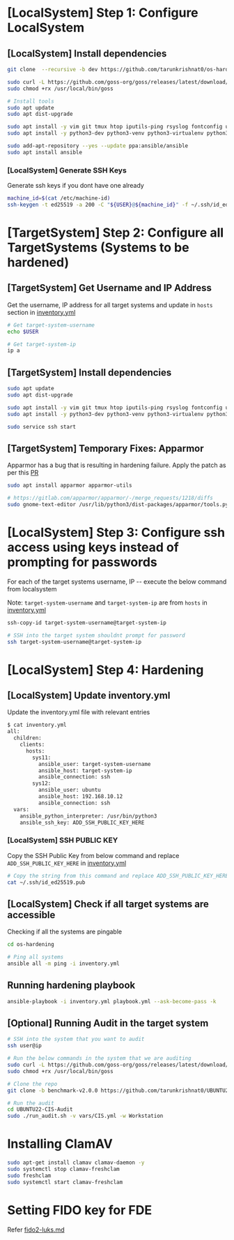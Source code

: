 # [LocalSystem] Step 1: Configure LocalSystem
## [LocalSystem] Install dependencies
```sh
git clone  --recursive -b dev https://github.com/tarunkrishnat0/os-hardening.git

sudo curl -L https://github.com/goss-org/goss/releases/latest/download/goss-linux-amd64 -o /usr/local/bin/goss
sudo chmod +rx /usr/local/bin/goss

# Install tools
sudo apt update
sudo apt dist-upgrade

sudo apt install -y vim git tmux htop iputils-ping rsyslog fontconfig unzip curl nano
sudo apt install -y python3-dev python3-venv python3-virtualenv python3-pip libffi-dev gcc libssl-dev git net-tools openssh-server jq python3-pip sqlite-utils

sudo add-apt-repository --yes --update ppa:ansible/ansible
sudo apt install ansible
```
### [LocalSystem] Generate SSH Keys
Generate ssh keys if you dont have one already
```sh
machine_id=$(cat /etc/machine-id)
ssh-keygen -t ed25519 -a 200 -C "${USER}@${machine_id}" -f ~/.ssh/id_ed25519
```

# [TargetSystem] Step 2: Configure all TargetSystems (Systems to be hardened)
## [TargetSystem] Get Username and IP Address

Get the username, IP address for all target systems and update in `hosts` section in [inventory.yml](#update-inventoryyml)
```sh
# Get target-system-username
echo $USER

# Get target-system-ip
ip a
```
## [TargetSystem] Install dependencies
```sh
sudo apt update
sudo apt dist-upgrade

sudo apt install -y vim git tmux htop iputils-ping rsyslog fontconfig unzip curl nano
sudo apt install -y python3-dev python3-venv python3-virtualenv python3-pip libffi-dev gcc libssl-dev git net-tools openssh-server jq python3-pip sqlite-utils

sudo service ssh start
```

## [TargetSystem] Temporary Fixes: Apparmor
Apparmor has a bug that is resulting in hardening failure. Apply the patch as per this [PR](https://gitlab.com/apparmor/apparmor/-/merge_requests/1218/diffs)
```sh
sudo apt install apparmor apparmor-utils

# https://gitlab.com/apparmor/apparmor/-/merge_requests/1218/diffs
sudo gnome-text-editor /usr/lib/python3/dist-packages/apparmor/tools.py
```

# [LocalSystem] Step 3: Configure ssh access using keys instead of prompting for passwords

For each of the target systems username, IP -- execute the below command from localsystem

Note: `target-system-username` and `target-system-ip` are from `hosts` in [inventory.yml](#update-inventoryyml)
```sh
ssh-copy-id target-system-username@target-system-ip

# SSH into the target system shouldnt prompt for password
ssh target-system-username@target-system-ip
```

# [LocalSystem] Step 4: Hardening

## [LocalSystem] Update inventory.yml
Update the inventory.yml file with relevant entries
```sh
$ cat inventory.yml
all:
  children:
    clients:
      hosts:
        sys11:
          ansible_user: target-system-username
          ansible_host: target-system-ip
          ansible_connection: ssh
        sys12:
          ansible_user: ubuntu
          ansible_host: 192.168.10.12
          ansible_connection: ssh
  vars:
    ansible_python_interpreter: /usr/bin/python3
    ansible_ssh_key: ADD_SSH_PUBLIC_KEY_HERE

```

### [LocalSystem] SSH PUBLIC KEY
Copy the SSH Public Key from below command and replace `ADD_SSH_PUBLIC_KEY_HERE` in [inventory.yml](#update-inventoryyml)
```sh
# Copy the string from this command and replace ADD_SSH_PUBLIC_KEY_HERE in inventory.yml
cat ~/.ssh/id_ed25519.pub
```

## [LocalSystem] Check if all target systems are accessible
Checking if all the systems are pingable
```sh
cd os-hardening

# Ping all systems
ansible all -m ping -i inventory.yml
```

## Running hardening playbook

```sh
ansible-playbook -i inventory.yml playbook.yml --ask-become-pass -k
```

## [Optional] Running Audit in the target system
```sh
# SSH into the system that you want to audit
ssh user@ip

# Run the below commands in the system that we are auditing
sudo curl -L https://github.com/goss-org/goss/releases/latest/download/goss-linux-amd64 -o /usr/local/bin/goss
sudo chmod +rx /usr/local/bin/goss

# Clone the repo
git clone -b benchmark-v2.0.0 https://github.com/tarunkrishnat0/UBUNTU22-CIS-Audit.git

# Run the audit
cd UBUNTU22-CIS-Audit
sudo ./run_audit.sh -v vars/CIS.yml -w Workstation
```

# Installing ClamAV
```sh
sudo apt-get install clamav clamav-daemon -y
sudo systemctl stop clamav-freshclam
sudo freshclam
sudo systemctl start clamav-freshclam
```

# Setting FIDO key for FDE
Refer [fido2-luks.md](Post-Ubuntu-Install/fido2-luks.md)
